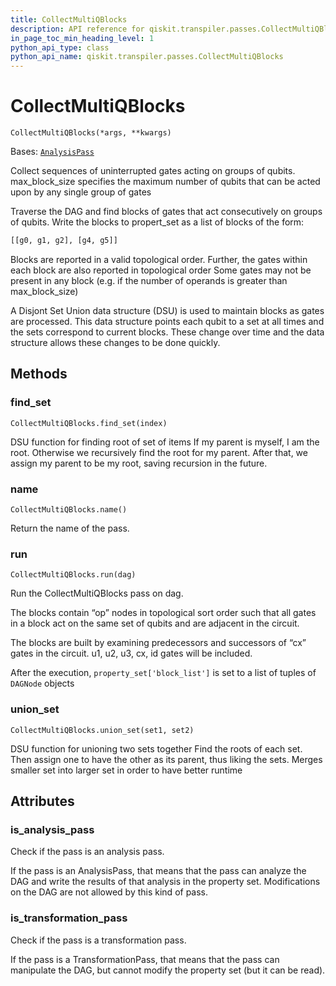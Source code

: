 ```yaml
---
title: CollectMultiQBlocks
description: API reference for qiskit.transpiler.passes.CollectMultiQBlocks
in_page_toc_min_heading_level: 1
python_api_type: class
python_api_name: qiskit.transpiler.passes.CollectMultiQBlocks
---
```


# CollectMultiQBlocks

<span id="qiskit.transpiler.passes.CollectMultiQBlocks" />

`CollectMultiQBlocks(*args, **kwargs)`

Bases: [`AnalysisPass`](qiskit.transpiler.AnalysisPass "qiskit.transpiler.basepasses.AnalysisPass")

Collect sequences of uninterrupted gates acting on groups of qubits. max\_block\_size specifies the maximum number of qubits that can be acted upon by any single group of gates

Traverse the DAG and find blocks of gates that act consecutively on groups of qubits. Write the blocks to propert\_set as a list of blocks of the form:

```python
[[g0, g1, g2], [g4, g5]]
```

Blocks are reported in a valid topological order. Further, the gates within each block are also reported in topological order Some gates may not be present in any block (e.g. if the number of operands is greater than max\_block\_size)

A Disjont Set Union data structure (DSU) is used to maintain blocks as gates are processed. This data structure points each qubit to a set at all times and the sets correspond to current blocks. These change over time and the data structure allows these changes to be done quickly.

## Methods

<span id="qiskit-transpiler-passes-collectmultiqblocks-find-set" />

### find\_set

<span id="qiskit.transpiler.passes.CollectMultiQBlocks.find_set" />

`CollectMultiQBlocks.find_set(index)`

DSU function for finding root of set of items If my parent is myself, I am the root. Otherwise we recursively find the root for my parent. After that, we assign my parent to be my root, saving recursion in the future.

<span id="qiskit-transpiler-passes-collectmultiqblocks-name" />

### name

<span id="qiskit.transpiler.passes.CollectMultiQBlocks.name" />

`CollectMultiQBlocks.name()`

Return the name of the pass.

<span id="qiskit-transpiler-passes-collectmultiqblocks-run" />

### run

<span id="qiskit.transpiler.passes.CollectMultiQBlocks.run" />

`CollectMultiQBlocks.run(dag)`

Run the CollectMultiQBlocks pass on dag.

The blocks contain “op” nodes in topological sort order such that all gates in a block act on the same set of qubits and are adjacent in the circuit.

The blocks are built by examining predecessors and successors of “cx” gates in the circuit. u1, u2, u3, cx, id gates will be included.

After the execution, `property_set['block_list']` is set to a list of tuples of `DAGNode` objects

<span id="qiskit-transpiler-passes-collectmultiqblocks-union-set" />

### union\_set

<span id="qiskit.transpiler.passes.CollectMultiQBlocks.union_set" />

`CollectMultiQBlocks.union_set(set1, set2)`

DSU function for unioning two sets together Find the roots of each set. Then assign one to have the other as its parent, thus liking the sets. Merges smaller set into larger set in order to have better runtime

## Attributes

<span id="qiskit.transpiler.passes.CollectMultiQBlocks.is_analysis_pass" />

### is\_analysis\_pass

Check if the pass is an analysis pass.

If the pass is an AnalysisPass, that means that the pass can analyze the DAG and write the results of that analysis in the property set. Modifications on the DAG are not allowed by this kind of pass.

<span id="qiskit.transpiler.passes.CollectMultiQBlocks.is_transformation_pass" />

### is\_transformation\_pass

Check if the pass is a transformation pass.

If the pass is a TransformationPass, that means that the pass can manipulate the DAG, but cannot modify the property set (but it can be read).

